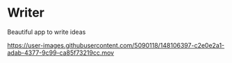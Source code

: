 # Writer
Beautiful app to write ideas


https://user-images.githubusercontent.com/5090118/148106397-c2e0e2a1-adab-4377-9c99-ca85f73219cc.mov

